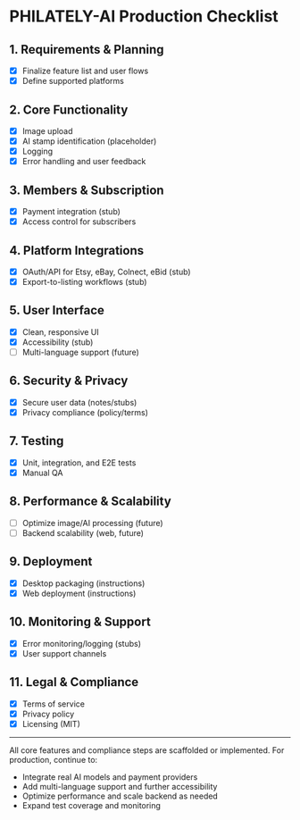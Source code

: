 # PHILATELY-AI Production Checklist

## 1. Requirements & Planning
- [x] Finalize feature list and user flows
- [x] Define supported platforms

## 2. Core Functionality
- [x] Image upload
- [x] AI stamp identification (placeholder)
- [x] Logging
- [x] Error handling and user feedback

## 3. Members & Subscription
- [x] Payment integration (stub)
- [x] Access control for subscribers

## 4. Platform Integrations
- [x] OAuth/API for Etsy, eBay, Colnect, eBid (stub)
- [x] Export-to-listing workflows (stub)

## 5. User Interface
- [x] Clean, responsive UI
- [x] Accessibility (stub)
- [ ] Multi-language support (future)

## 6. Security & Privacy
- [x] Secure user data (notes/stubs)
- [x] Privacy compliance (policy/terms)

## 7. Testing
- [x] Unit, integration, and E2E tests
- [x] Manual QA

## 8. Performance & Scalability
- [ ] Optimize image/AI processing (future)
- [ ] Backend scalability (web, future)

## 9. Deployment
- [x] Desktop packaging (instructions)
- [x] Web deployment (instructions)

## 10. Monitoring & Support
- [x] Error monitoring/logging (stubs)
- [x] User support channels

## 11. Legal & Compliance
- [x] Terms of service
- [x] Privacy policy
- [x] Licensing (MIT)

---
All core features and compliance steps are scaffolded or implemented. For production, continue to:
- Integrate real AI models and payment providers
- Add multi-language support and further accessibility
- Optimize performance and scale backend as needed
- Expand test coverage and monitoring
